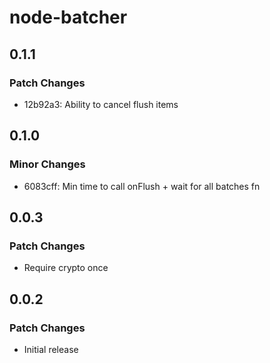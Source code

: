 # node-batcher

## 0.1.1

### Patch Changes

- 12b92a3: Ability to cancel flush items

## 0.1.0

### Minor Changes

- 6083cff: Min time to call onFlush + wait for all batches fn

## 0.0.3

### Patch Changes

- Require crypto once

## 0.0.2

### Patch Changes

- Initial release
